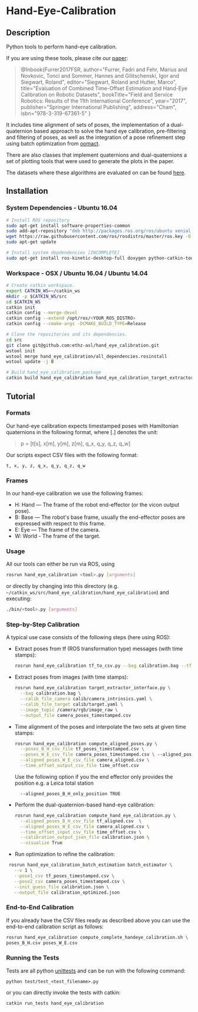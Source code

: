# Hand-Eye-Calibration

## Description

Python tools to perform hand-eye calibration.

If you are using these tools, please cite our [paper](http://www.fsr.ethz.ch/papers/FSR_2017_paper_73.pdf):

> @Inbook{Furrer2017FSR,
author="Furrer, Fadri
and Fehr, Marius
and Novkovic, Tonci
and Sommer, Hannes
and Gilitschenski, Igor
and Siegwart, Roland",
editor="Siegwart, Roland
and Hutter, Marco",
title="Evaluation of Combined Time-Offset Estimation and Hand-Eye Calibration on Robotic Datasets",
bookTitle="Field and Service Robotics: Results of the 11th International Conference",
year="2017",
publisher="Springer International Publishing",
address="Cham",
isbn="978-3-319-67361-5"
}

It includes time alignment of sets of poses, the implementation of a dual-quaternion based approach to solve the hand eye calibration, pre-filtering and filtering of poses, as well as the integration of a pose refinement step using batch optimization from [oomact](https://github.com/ethz-asl/oomact).

There are also classes that implement quaternions and dual-quaternions a set of plotting tools that were used to generate the plots in the paper.

The datasets where these algorithms are evaluated on can be found [here](http://projects.asl.ethz.ch/datasets/doku.php?id=handeyecalibration2017).

## Installation

### System Dependencies - Ubuntu 16.04

```bash
# Install ROS repository
sudo apt-get install software-properties-common
sudo add-apt-repository "deb http://packages.ros.org/ros/ubuntu xenial main"
wget https://raw.githubusercontent.com/ros/rosdistro/master/ros.key -O - | sudo apt-key add -
sudo apt-get update

# Install system depdendencies [INCOMPLETE]
sudo apt-get install ros-kinetic-desktop-full doxygen python-catkin-tools

```

### Workspace - OSX / Ubuntu 16.04 / Ubuntu 14.04
```bash
# Create catkin workspace.
export CATKIN_WS=~/catkin_ws
mkdir -p $CATKIN_WS/src
cd $CATKIN_WS
catkin init
catkin config --merge-devel
catkin config --extend /opt/ros/<YOUR_ROS_DISTRO>
catkin config --cmake-args -DCMAKE_BUILD_TYPE=Release

# Clone the repositories and its dependencies.
cd src
git clone git@github.com:ethz-asl/hand_eye_calibration.git
wstool init
wstool merge hand_eye_calibration/all_dependencies.rosinstall
wstool update -j 8

# Build hand_eye_calibration_package
catkin build hand_eye_calibration hand_eye_calibration_target_extractor hand_eye_calibration_batch_estimation
```

## Tutorial

### Formats
Our hand-eye calibration expects timestamped poses with Hamiltonian quaternions in the following format, where [.] denotes the unit:
> p = [t[s], x[m], y[m], z[m], q_x, q_y, q_z, q_w]

Our scripts expect CSV files with the following format:
```
t, x, y, z, q_x, q_y, q_z, q_w
```

### Frames
In our hand-eye calibration we use the following frames:
- H: Hand — The frame of the robot end-effector (or the vicon output pose).
- B: Base — The robot's base frame, usually the end-effector poses are expressed with respect to this frame.
- E: Eye — The frame of the camera.
- W: World - The frame of the target.

### Usage

All our tools can either be run via ROS, using

```bash
rosrun hand_eye_calibration <tool>.py [arguments]
```

or directly by changing into this directory (e.g. `~/catkin_ws/src/hand_eye_calibration/hand_eye_calibration`) and executing:

```bash
./bin/<tool>.py [arguments]
```

### Step-by-Step Calibration

A typical use case consists of the following steps (here using ROS):

- Extract poses from tf (ROS transformation type) messages (with time stamps):
  ```bash
  rosrun hand_eye_calibration tf_to_csv.py --bag calibration.bag --tf_source_frame end_effector --tf_target_frame base_link --csv_output_file tf_poses_timestamped.csv
  ```
- Extract poses from images (with time stamps):
  ```bash
  rosrun hand_eye_calibration target_extractor_interface.py \
    --bag calibration.bag \
    --calib_file_camera calib/camera_intrinsics.yaml \
    --calib_file_target calib/target.yaml \
    --image_topic /camera/rgb/image_raw \
    --output_file camera_poses_timestamped.csv
  ```
- Time alignment of the poses and interpolate the two sets at given time stamps:
  ```bash
  rosrun hand_eye_calibration compute_aligned_poses.py \
    --poses_B_H_csv_file tf_poses_timestamped.csv \
    --poses_W_E_csv_file camera_poses_timestamped.csv \ --aligned_poses_B_H_csv_file tf_aligned.csv \
    --aligned_poses_W_E_csv_file camera_aligned.csv \
    --time_offset_output_csv_file time_offset.csv
  ```
  Use the following option if you the end effector only provides the position e.g. a Leica total station
  ```
    --aligned_poses_B_H_only_position TRUE
  ```
- Perform the dual-quaternion-based hand-eye calibration:
  ```bash
  rosrun hand_eye_calibration compute_hand_eye_calibration.py \
    --aligned_poses_B_H_csv_file tf_aligned.csv  \
    --aligned_poses_W_E_csv_file camera_aligned.csv \
    --time_offset_input_csv_file time_offset.csv \
    --calibration_output_json_file calibration.json \
    --visualize True
  ```
- Run optimization to refine the calibration:
 ```bash
  rosrun hand_eye_calibration_batch_estimation batch_estimator \
    --v 1 \
    --pose1_csv tf_poses_timestamped.csv \
    --pose2_csv camera_poses_timestamped.csv \
    --init_guess_file calibration.json \
    --output_file calibration_optimized.json
  ```

### End-to-End Calibration

If you already have the CSV files ready as described above you can use the end-to-end calibration script as follows:

```bash
rosrun hand_eye_calibration compute_complete_handeye_calibration.sh \
poses_B_H.csv poses_W_E.csv
```

### Running the Tests

Tests are all python [unittests](https://docs.python.org/3.7/library/unittest.html) and can be run with the following command:

```
python test/test_<test_filename>.py
```
or you can directly invoke the tests with catkin:
```
catkin run_tests hand_eye_calibration
```
